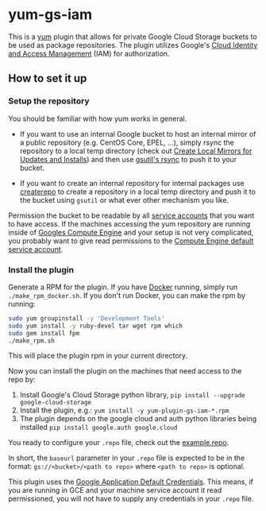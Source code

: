 # yum-gs-iam

This is a [yum](http://yum.baseurl.org/) plugin that allows for
private Google Cloud Storage buckets to be used as package repositories. The plugin
utilizes Google's [Cloud Identity and Access Management](https://cloud.google.com/iam/)
(IAM) for authorization.

## How to set it up

### Setup the repository
You should be familiar with how yum works in general.

* If you want to use an internal Google bucket to host an internal mirror of a public
repository (e.g. CentOS Core, EPEL, ...), simply rsync the repository to a local temp directory
(check out [Create Local Mirrors for Updates and Installs](https://wiki.centos.org/HowTos/CreateLocalMirror))
and then use [gsutil's rsync](https://cloud.google.com/storage/docs/gsutil/commands/rsync) to push it to your bucket.

* If you want to create an internal repository for internal packages use [createrepo](http://yum.baseurl.org/wiki/RepoCreate)
to create a repository in a local temp directory and push it to the bucket using `gsutil`
or what ever other mechanism you like.

Permission the bucket to be readable by all [service accounts](https://cloud.google.com/compute/docs/access/service-accounts)
that you want to have access. If the machines accessing the yum repository are running inside of [Googles Compute Engine](https://cloud.google.com/compute/)
and your setup is not very complicated, you probably want to give read permissions to the
[Compute Engine default service account](https://cloud.google.com/compute/docs/access/service-accounts#compute_engine_default_service_account).

### Install the plugin

Generate a RPM for the plugin. If you have [Docker](https://www.docker.com/) running, simply run `./make_rpm_docker.sh`. If you don't run Docker, you can make the rpm by running:
```bash
sudo yum groupinstall -y 'Development Tools'
sudo yum install -y ruby-devel tar wget rpm which
sudo gem install fpm
./make_rpm.sh
```
This will place the plugin rpm in your current directory.

Now you can install the plugin on the machines that need access to the repo by:

1. Install Google's Cloud Storage python library, `pip install --upgrade google-cloud-storage`
2. Install the plugin, e.g.: `yum install -y yum-plugin-gs-iam-*.rpm`
3. The plugin depends on the google cloud and auth python libraries being installed `pip install google.auth google.cloud`

You ready to configure your `.repo` file, check out the [example.repo](example.repo).


In short, the `baseurl` parameter in your `.repo` file is expected to be in the format: `gs://<bucket>/<path to repo>`
where `<path to repo>` is optional.


This plugin uses the [Google Application Default Credentials](https://developers.google.com/identity/protocols/application-default-credentials).
This means, if you are running in GCE and your machine service account it read permissioned, you will not have to supply any credentials in your `.repo` file.
